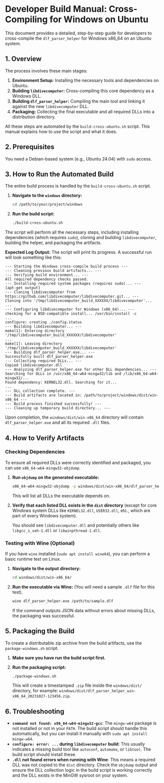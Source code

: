 # Developer Build Manual: Cross-Compiling for Windows on Ubuntu

This document provides a detailed, step-by-step guide for developers to cross-compile the `dlf_parser_helper` for Windows x86_64 on an Ubuntu system.

## 1. Overview

The process involves these main stages:
1.  **Environment Setup:** Installing the necessary tools and dependencies on Ubuntu.
2.  **Building `libdivecomputer`:** Cross-compiling this core dependency as a Windows DLL.
3.  **Building `dlf_parser_helper`:** Compiling the main tool and linking it against the new `libdivecomputer` DLL.
4.  **Packaging:** Collecting the final executable and all required DLLs into a distribution directory.

All these steps are automated by the `build-cross-ubuntu.sh` script. This manual explains how to use the script and what it does.

## 2. Prerequisites

You need a Debian-based system (e.g., Ubuntu 24.04) with `sudo` access.

## 3. How to Run the Automated Build

The entire build process is handled by the `build-cross-ubuntu.sh` script.

1.  **Navigate to the `windows` directory:**
    ```sh
    cd /path/to/your/project/windows
    ```

2.  **Run the build script:**
    ```sh
    ./build-cross-ubuntu.sh
    ```

The script will perform all the necessary steps, including installing dependencies (which requires `sudo`), cloning and building `libdivecomputer`, building the helper, and packaging the artifacts.

**Expected Log Output:**
The script will print its progress. A successful run will look something like this:
```
--- Starting the Windows cross-compile build process ---
--- Cleaning previous build artifacts... ---
--- Verifying build environment... ---
All required dependency checks passed.
--- Installing required system packages (requires sudo)... ---
[apt-get output]
--- Cloning libdivecomputer from https://github.com/libdivecomputer/libdivecomputer.git... ---
Cloning into '/tmp/libdivecomputer_build_XXXXXX/libdivecomputer'...
...
--- Configuring libdivecomputer for Windows (x86_64)... ---
checking for a BSD-compatible install... /usr/bin/install -c
...
configure: creating ./config.status
--- Building libdivecomputer... ---
make[1]: Entering directory '/tmp/libdivecomputer_build_XXXXXX/libdivecomputer'
...
make[1]: Leaving directory '/tmp/libdivecomputer_build_XXXXXX/libdivecomputer'
--- Building dlf_parser_helper.exe... ---
Successfully built dlf_parser_helper.exe
--- Collecting required DLLs... ---
Copied libdivecomputer.dll
--- Analyzing dlf_parser_helper.exe for other DLL dependencies... ---
Searching for DLLs in /usr/x86_64-w64-mingw32/lib and /lib/x86_64-w64-mingw32/...
Found dependency: KERNEL32.dll. Searching for it...
...
--- DLL collection complete. ---
--- Build artifacts are located in: /path/to/project/windows/dist/win-x86_64 ---
--- Build process finished successfully! ---
--- Cleaning up temporary build directory... ---
```

Upon completion, the `windows/dist/win-x86_64` directory will contain `dlf_parser_helper.exe` and all its required `.dll` files.

## 4. How to Verify Artifacts

### Checking Dependencies
To ensure all required DLLs were correctly identified and packaged, you can use `x86_64-w64-mingw32-objdump`.

1.  **Run `objdump` on the generated executable:**
    ```sh
    x86_64-w64-mingw32-objdump -p windows/dist/win-x86_64/dlf_parser_helper.exe | grep 'DLL Name:'
    ```
    This will list all DLLs the executable depends on.

2.  **Verify that each listed DLL exists in the `dist` directory** (except for core Windows system DLLs like `KERNEL32.dll`, `USER32.dll`, etc., which are part of every Windows system).

    You should see `libdivecomputer.dll` and potentially others like `libgcc_s_seh-1.dll` or `libwinpthread-1.dll`.

### Testing with Wine (Optional)
If you have `wine` installed (`sudo apt install wine64`), you can perform a basic runtime test on Linux.

1.  **Navigate to the output directory:**
    ```sh
    cd windows/dist/win-x86_64/
    ```

2.  **Run the executable via Wine:**
    (You will need a sample `.dlf` file for this test).
    ```sh
    wine dlf_parser_helper.exe /path/to/sample.dlf
    ```
    If the command outputs JSON data without errors about missing DLLs, the packaging was successful.

## 5. Packaging the Build

To create a distributable zip archive from the build artifacts, use the `package-windows.sh` script.

1.  **Make sure you have run the build script first.**

2.  **Run the packaging script:**
    ```sh
    ./package-windows.sh
    ```
    This will create a timestamped `.zip` file inside the `windows/dist/` directory, for example: `windows/dist/dlf_parser_helper_win-x86_64_20231027-123456.zip`.

## 6. Troubleshooting

*   **`command not found: x86_64-w64-mingw32-gcc`**: The `mingw-w64` package is not installed or not in your `PATH`. The build script should handle this automatically, but you can install it manually with `sudo apt install mingw-w64`.
*   **`configure: error: ...` during `libdivecomputer` build**: This usually indicates a missing build tool like `autoconf`, `automake`, or `libtool`. The build script should install these.
*   **`.dll` not found errors when running with Wine**: This means a required DLL was not copied to the `dist` directory. Check the `objdump` output and ensure the DLL collection logic in the build script is working correctly and the DLL exists in the MinGW sysroot on your system.